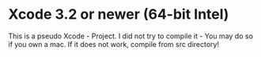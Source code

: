 # Xcode 3.2 or newer (64-bit Intel)

This is a pseudo Xcode - Project. I did not try to compile it - You may do so if you own a mac.
If it does not work, compile from src directory!